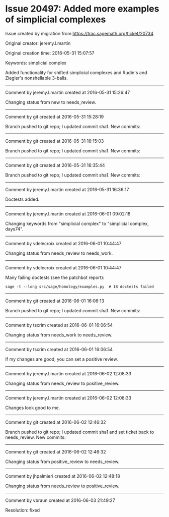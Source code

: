 # Issue 20497: Added more examples of simplicial complexes

Issue created by migration from https://trac.sagemath.org/ticket/20734

Original creator: jeremy.l.martin

Original creation time: 2016-05-31 15:07:57

Keywords: simplicial complex

Added functionality for shifted simplicial complexes and Rudin's and Ziegler's nonshellable 3-balls.


---

Comment by jeremy.l.martin created at 2016-05-31 15:26:47

Changing status from new to needs_review.


---

Comment by git created at 2016-05-31 15:28:19

Branch pushed to git repo; I updated commit sha1. New commits:


---

Comment by git created at 2016-05-31 16:15:03

Branch pushed to git repo; I updated commit sha1. New commits:


---

Comment by git created at 2016-05-31 16:35:44

Branch pushed to git repo; I updated commit sha1. New commits:


---

Comment by jeremy.l.martin created at 2016-05-31 16:36:17

Doctests added.


---

Comment by jeremy.l.martin created at 2016-06-01 09:02:18

Changing keywords from "simplicial complex" to "simplicial complex, days74".


---

Comment by vdelecroix created at 2016-06-01 10:44:47

Changing status from needs_review to needs_work.


---

Comment by vdelecroix created at 2016-06-01 10:44:47

Many failing doctests (see the patchbot report):

```
sage -t --long src/sage/homology/examples.py  # 18 doctests failed
```



---

Comment by git created at 2016-06-01 16:06:13

Branch pushed to git repo; I updated commit sha1. New commits:


---

Comment by tscrim created at 2016-06-01 16:06:54

Changing status from needs_work to needs_review.


---

Comment by tscrim created at 2016-06-01 16:06:54

If my changes are good, you can set a positive review.


---

Comment by jeremy.l.martin created at 2016-06-02 12:08:33

Changing status from needs_review to positive_review.


---

Comment by jeremy.l.martin created at 2016-06-02 12:08:33

Changes look good to me.


---

Comment by git created at 2016-06-02 12:46:32

Branch pushed to git repo; I updated commit sha1 and set ticket back to needs_review. New commits:


---

Comment by git created at 2016-06-02 12:46:32

Changing status from positive_review to needs_review.


---

Comment by jhpalmieri created at 2016-06-02 12:48:18

Changing status from needs_review to positive_review.


---

Comment by vbraun created at 2016-06-03 21:49:27

Resolution: fixed
